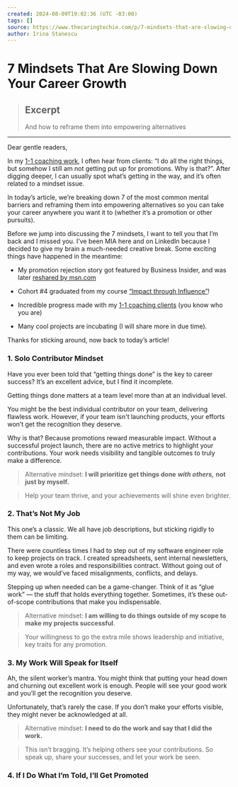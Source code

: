 ```yaml
---
created: 2024-08-09T19:02:36 (UTC -03:00)
tags: []
source: https://www.thecaringtechie.com/p/7-mindsets-that-are-slowing-down?ref=dailydev
author: Irina Stanescu
---
```


# 7 Mindsets That Are Slowing Down Your Career Growth

> ## Excerpt
> And how to reframe them into empowering alternatives

---
Dear gentle readers,

In my [1-1 coaching work](https://irinastanescu.com/), I often hear from clients: “I do all the right things, but somehow I still am not getting put up for promotions. Why is that?”. After digging deeper, I can usually spot what’s getting in the way, and it’s often related to a mindset issue.

In today’s article, we’re breaking down 7 of the most common mental barriers and reframing them into empowering alternatives so you can take your career anywhere you want it to (whether it’s a promotion or other pursuits).

Before we jump into discussing the 7 mindsets, I want to tell you that I’m back and I missed you. I’ve been MIA here and on LinkedIn because I decided to give my brain a much-needed creative break. Some exciting things have happened in the meantime:

-   My promotion rejection story got featured by Business Insider, and was later [reshared by msn.com](https://www.msn.com/en-us/money/careersandeducation/i-was-rejected-from-my-first-promotion-at-google-here-s-how-i-took-control-of-my-career-and-landed-3-promotions/ar-BB1nfQeR?ocid=entnewsntp&pc=W099&cvid=f992accd76fe4bfaa561fd696f1fc270&ei=11)
    
-   Cohort #4 graduated from my course [“Impact through Influence”](https://maven.com/irina-stanescu/influence-swe)!
    
-   Incredible progress made with my [1-1 coaching clients](https://irinastanescu.com/) (you know who you are)
    
-   Many cool projects are incubating (I will share more in due time).
    

Thanks for sticking around, now back to today’s article!

### **1\. Solo Contributor Mindset**

Have you ever been told that “getting things done” is the key to career success? It’s an excellent advice, but I find it incomplete.

Getting things done matters at a team level more than at an individual level.

You might be the best individual contributor on your team, delivering flawless work. However, if your team isn't launching products, your efforts won’t get the recognition they deserve.

Why is that? Because promotions reward measurable impact. Without a successful project launch, there are no active metrics to highlight your contributions. Your work needs visibility and tangible outcomes to truly make a difference.

> Alternative mindset: **I will prioritize get things done** _**with others,**_ **not just by myself.**

> Help your team thrive, and your achievements will shine even brighter.

### **2\. That’s Not My Job**

This one’s a classic. We all have job descriptions, but sticking rigidly to them can be limiting.

There were countless times I had to step out of my software engineer role to keep projects on track. I created spreadsheets, sent internal newsletters, and even wrote a roles and responsibilities contract. Without going out of my way, we would’ve faced misalignments, conflicts, and delays.

Stepping up when needed can be a game-changer. Think of it as “glue work” — the stuff that holds everything together. Sometimes, it’s these out-of-scope contributions that make you indispensable.

> Alternative mindset: **I am willing to do things outside of my scope to make my projects successful**.

> Your willingness to go the extra mile shows leadership and initiative, key traits for any promotion.

### **3\. My Work Will Speak for Itself**

Ah, the silent worker’s mantra. You might think that putting your head down and churning out excellent work is enough. People will see your good work and you’ll get the recognition you deserve.

Unfortunately, that’s rarely the case. If you don’t make your efforts visible, they might never be acknowledged at all.

> Alternative mindset: **I need to do the work and say that I did the work.**

> This isn’t bragging. It’s helping others see your contributions. So speak up, share your successes, and let your work be seen.

### **4\. If I Do What I’m Told, I’ll Get Promoted**
